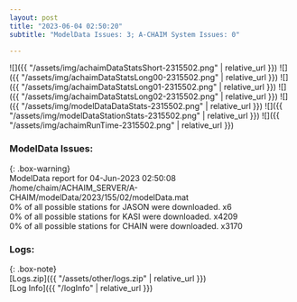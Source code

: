 ```yaml
---
layout: post
title: "2023-06-04 02:50:20"
subtitle: "ModelData Issues: 3; A-CHAIM System Issues: 0"

---
```


![]({{ "/assets/img/achaimDataStatsShort-2315502.png" | relative_url }})
![]({{ "/assets/img/achaimDataStatsLong00-2315502.png" | relative_url }})
![]({{ "/assets/img/achaimDataStatsLong01-2315502.png" | relative_url }})
![]({{ "/assets/img/achaimDataStatsLong02-2315502.png" | relative_url }})
![]({{ "/assets/img/modelDataDataStats-2315502.png" | relative_url }})
![]({{ "/assets/img/modelDataStationStats-2315502.png" | relative_url }})
![]({{ "/assets/img/achaimRunTime-2315502.png" | relative_url }})


### ModelData Issues:  
  
{: .box-warning}  
 ModelData report for 04-Jun-2023 02:50:08   
 /home/chaim/ACHAIM_SERVER/A-CHAIM/modelData/2023/155/02/modelData.mat   
 0% of all possible stations for JASON were downloaded. x6   
 0% of all possible stations for KASI were downloaded. x4209   
 0% of all possible stations for CHAIN were downloaded. x3170   
  


### Logs:  
  
{: .box-note}  
[Logs.zip]({{ "/assets/other/logs.zip" | relative_url }})  
[Log Info]({{ "/logInfo" | relative_url }})  
